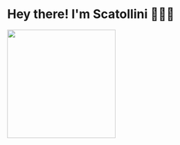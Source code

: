 # Hey there! I'm Scatollini 🙋🏻‍♂️
<img height="250" weidth="250" src="https://i.imgur.com/01BVgAp.png"/>
